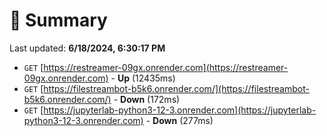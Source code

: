 # 📖 Summary
Last updated: **6/18/2024, 6:30:17 PM**

- `GET` [https://restreamer-09gx.onrender.com](https://restreamer-09gx.onrender.com) - **Up** (12435ms)
- `GET` [https://filestreambot-b5k6.onrender.com/](https://filestreambot-b5k6.onrender.com/) - **Down** (172ms)
- `GET` [https://jupyterlab-python3-12-3.onrender.com](https://jupyterlab-python3-12-3.onrender.com) - **Down** (277ms)
